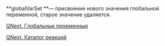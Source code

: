 
**globalVarSet **— присвоение нового значения глобальной переменной, старое значение удаляется.



[QNext. Глобальные переменные](/docs-test/ph/QNext-admin-GlobalVariables-about-05-08)

[QNext. Каталог реакций](/docs-test/ph/QNext-admin-reaction-about-05-01)